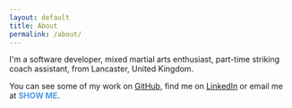 ```yaml
---
layout: default
title: About
permalink: /about/
---
```

I'm a software developer, mixed martial arts enthusiast, part-time striking coach assistant, from Lancaster, United Kingdom.

You can see some of my work on [GitHub](http://github.com/Ansonhkg), find me on [LinkedIn](https://www.linkedin.com/in/anson-cheung/) or email me at <span id="email" style="color:#4a9ae1;cursor:pointer">**SHOW ME**</span>.

<script type="text/javascript">
    var button = document.querySelector("#email");

    button.addEventListener('click', function(event){
        button.innerHTML = "ansoncwork@gmail.com";
    });
</script>